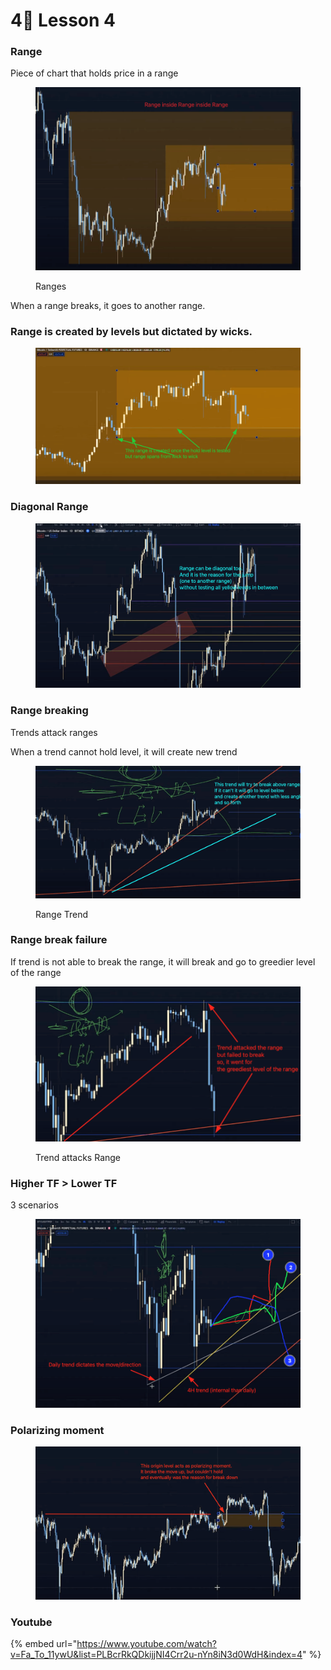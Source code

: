# 4⃣ Lesson 4

### Range

Piece of chart that holds price in a range

<figure><img src="../../.gitbook/assets/image (7).png" alt=""><figcaption><p>Ranges</p></figcaption></figure>

When a range breaks, it goes to another range.

### Range is created by levels but dictated by wicks.

<figure><img src="../../.gitbook/assets/image (3) (1).png" alt=""><figcaption></figcaption></figure>

### Diagonal Range

<figure><img src="../../.gitbook/assets/image (5) (1).png" alt=""><figcaption></figcaption></figure>

### Range breaking

Trends attack ranges

When a trend cannot hold level, it will create new trend

<figure><img src="../../.gitbook/assets/image (3).png" alt=""><figcaption><p>Range Trend</p></figcaption></figure>

### Range break failure

If trend is not able to break the range, it will break and go to greedier level of the range

<figure><img src="../../.gitbook/assets/image (8).png" alt=""><figcaption><p>Trend attacks Range</p></figcaption></figure>

### Higher TF > Lower TF

3 scenarios

<figure><img src="../../.gitbook/assets/image (9).png" alt=""><figcaption></figcaption></figure>

### Polarizing moment

<figure><img src="../../.gitbook/assets/image (20).png" alt=""><figcaption></figcaption></figure>



### Youtube

{% embed url="https://www.youtube.com/watch?v=Fa_To_11ywU&list=PLBcrRkQDkijjNI4Crr2u-nYn8iN3d0WdH&index=4" %}
